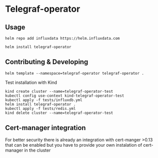 # Telegraf-operator

## Usage

```console
helm repo add influxdata https://helm.influxdata.com

helm install telegraf-operator 

```

## Contributing & Developing

```shell
helm template --namespace=telegraf-operator telegraf-operator .
```

Test installation with Kind
```shell
kind create cluster --name=telegraf-operator-test
kubectl config use-context kind-telegraf-operator-test
kubectl apply -f tests/influxdb.yml
helm install telegraf-operator .
kubectl apply -f tests/redis.yml
kind delete cluster --name=telegraf-operator-test
```

## Cert-manager integration 

For better security there is already an integration with cert-manger >0.13 that can be enabled but you have to provide your own instalation of cert-manager in the cluster
